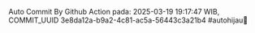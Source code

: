 Auto Commit By Github Action pada: 2025-03-19 19:17:47 WIB, COMMIT_UUID 3e8da12a-b9a2-4c81-ac5a-56443c3a21b4 #autohijau🗿
